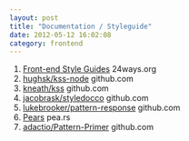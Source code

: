 ```yaml
---
layout: post
title: "Documentation / Styleguide"
date: 2012-05-12 16:02:08
category: frontend
---
```


1. [Front-end Style Guides](http://24ways.org/2011/front-end-style-guides)
<span>24ways.org</span>
2. [hughsk/kss-node](https://github.com/hughsk/kss-node)
<span>github.com</span>
3. [kneath/kss](https://github.com/kneath/kss)
<span>github.com</span>
4. [jacobrask/styledocco](https://github.com/jacobrask/styledocco)
<span>github.com</span>
5. [lukebrooker/pattern-response](https://github.com/lukebrooker/pattern-response)
<span>github.com</span>
6. [Pears](http://pea.rs/)
<span>pea.rs</span>
7. [adactio/Pattern-Primer](https://github.com/adactio/Pattern-Primer)
<span>github.com</span>